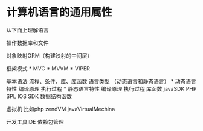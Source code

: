 # 计算机语言的通用属性

从下而上理解语言

操作数据库和文件

对象映射ORM（构建映射的中间层）

框架模式
    * MVC 
    * MVVM 
    * VIPER

基本语法 流程、条件、库、库函数
语言类型 （动态语言和静态语言）
      * 动态语言特性 编译原理 执行过程
      * 静态语言特性 编译原理  执行过程
库函数
   javaSDK
   PHP  SPL
   IOS SDK
数据结构函数

虚拟机 比如php zendVM javaVirtualMechina

开发工具IDE
依赖包管理


